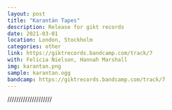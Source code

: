 ```yaml
---
layout: post
title: "Karantän Tapes"
description: Release for gikt records
date: 2021-03-01
location: London, Stockholm
categories: other
link: https://giktrecords.bandcamp.com/track/7
with: Felicia Nielson, Hannah Marshall
img: karantan.png
sample: karantan.ogg
bandcamp: https://giktrecords.bandcamp.com/track/7
---
```

////////////////////